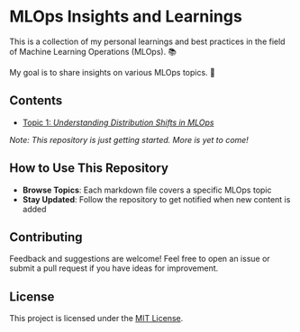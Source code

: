 # MLOps Insights and Learnings

This is a collection of my personal learnings and best practices in the field of Machine Learning Operations (MLOps). 📚 

My goal is to share insights on various MLOps topics. 🚀

## Contents

- [Topic 1: *Understanding Distribution Shifts in MLOps*](https://github.com/burn4science/mlops-learnings/blob/main/Distribution_Shifts_in_MLOps.md)

*Note: This repository is just getting started. More is yet to come!*

## How to Use This Repository

- **Browse Topics**: Each markdown file covers a specific MLOps topic
- **Stay Updated**: Follow the repository to get notified when new content is added

## Contributing

Feedback and suggestions are welcome! Feel free to open an issue or submit a pull request if you have ideas for improvement.

## License

This project is licensed under the [MIT License](LICENSE).

